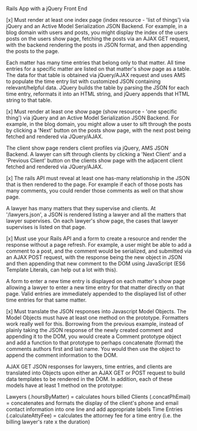 Rails App with a jQuery Front End

[x]  Must render at least one index page (index resource - 'list of things') via jQuery and an Active Model Serialization JSON Backend. For example, in a blog domain with users and posts, you might display the index of the users posts on the users show page, fetching the posts via an AJAX GET request, with the backend rendering the posts in JSON format, and then appending the posts to the page.

Each matter has many time entries that belong only to that matter.  All time entries for a specific matter are listed on that matter's show page as a table.  The data for that table is obtained via jQuery/AJAX request and uses AMS to populate the time entry list with customized JSON containing relevant/helpful data. JQuery builds the table by parsing the JSON for each time entry, reformats it into an HTML string, and jQuery appends that HTML string to that table.

[x] Must render at least one show page (show resource - 'one specific thing') via jQuery and an Active Model Serialization JSON Backend. For example, in the blog domain, you might allow a user to sift through the posts by clicking a 'Next' button on the posts show page, with the next post being fetched and rendered via JQuery/AJAX.

The client show page renders client profiles via jQuery, AMS JSON Backend.  A lawyer can sift through clients by clicking a 'Next Client' and a 'Previous Client' button on the clients show page with the adjacent client fetched and rendered via JQuery/AJAX.

[x] The rails API must reveal at least one has-many relationship in the JSON that is then rendered to the page. For example if each of those posts has many comments, you could render those comments as well on that show page.

A lawyer has many matters that they supervise and clients. At '/lawyers.json', a JSON is rendered listing a lawyer and all the matters that lawyer supervises. On each lawyer's show page, the cases that lawyer supervises is listed on that page.

[x] Must use your Rails API and a form to create a resource and render the response without a page refresh. For example, a user might be able to add a comment to a post, and the comment would be serialized, and submitted via an AJAX POST request, with the response being the new object in JSON and then appending that new comment to the DOM using JavaScript (ES6 Template Literals, can help out a lot with this).

A form to enter a new time entry is displayed on each matter's show page allowing a lawyer to enter a new time entry for that matter directly on that page.  Valid entries are immediately appended to the displayed list of other time entries for that same matter.

[x] Must translate the JSON responses into Javascript Model Objects. The Model Objects must have at least one method on the prototype. Formatters work really well for this. Borrowing from the previous example, instead of plainly taking the JSON response of the newly created comment and appending it to the DOM, you would create a Comment prototype object and add a function to that prototype to perhaps concatenate (format) the comments authors first and last name. You would then use the object to append the comment information to the DOM.

AJAX GET JSON responses for lawyers, time entries, and clients are translated into Objects upon either an AJAX GET or POST request to build data templates to be rendered in the DOM.  In addition, each of these models have at least 1 method on the prototype:

  Lawyers (.hoursByMatter) = calculates hours billed
  Clients (.concatPhEmail) = concatenates and formats the display of the client's phone and email contact information into one line and add appropriate labels
  Time Entries (.calculateAttyFee) = calculates the attorney fee for a time entry (i.e. the billing lawyer's rate x the duration)
